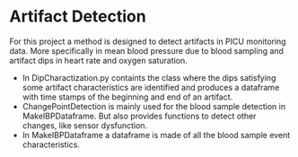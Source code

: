 # Artifact Detection
For this project a method is designed to detect artifacts in PICU monitoring data. More specifically in mean blood pressure due to blood sampling and artifact dips in heart rate and oxygen saturation. 

- In DipCharactization.py containts the class where the dips satisfying some artifact characteristics are identified and produces a dataframe with time stamps of the beginning and end of an artifact.
- ChangePointDetection is mainly used for the blood sample detection in MakeIBPDataframe. But also provides functions to detect other changes, like sensor dysfunction. 
- In MakeIBPDataframe a dataframe is made of all the blood sample event characteristics.
